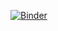 [![Binder](https://mybinder.org/badge_logo.svg)](https://mybinder.org/v2/gh/anniesyq499/voila-trial.git/HEAD?labpath=voila_trial.ipynb)
